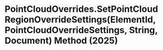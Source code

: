 # PointCloudOverrides.SetPointCloudRegionOverrideSettings(ElementId, PointCloudOverrideSettings, String, Document) Method (2025)

﻿